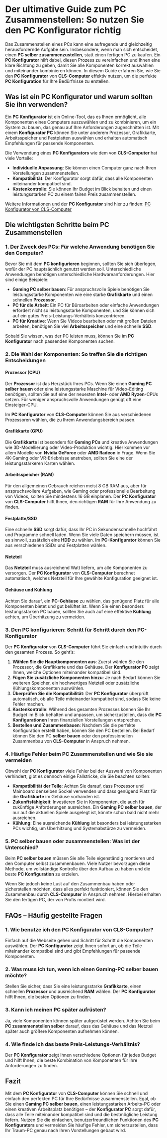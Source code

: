 # Der ultimative Guide zum PC Zusammenstellen: So nutzen Sie den PC Konfigurator richtig

Das Zusammenstellen eines PCs kann eine aufregende und gleichzeitig herausfordernde Aufgabe sein. Insbesondere, wenn man sich entscheidet, einen **PC selber zusammenzustellen**, statt einen fertigen PC zu kaufen. Ein **PC Konfigurator** hilft dabei, diesen Prozess zu vereinfachen und Ihnen eine klare Richtung zu geben, damit Sie alle Komponenten korrekt auswählen und miteinander kombinieren können. In diesem Guide erfahren Sie, wie Sie den **PC Konfigurator** von **CLS-Computer** effektiv nutzen, um die perfekte **PC Konfiguration** für Ihre Bedürfnisse zu erstellen.

## Was ist ein PC Konfigurator und warum sollten Sie ihn verwenden?

Ein **PC Konfigurator** ist ein Online-Tool, das es Ihnen ermöglicht, alle Komponenten eines Computers auszuwählen und zu kombinieren, um ein System zu bauen, das genau auf Ihre Anforderungen zugeschnitten ist. Mit einem **Konfigurator PC** können Sie unter anderem Prozessor, Grafikkarte, Arbeitsspeicher und Festplatten auswählen und erhalten automatisch Empfehlungen für passende Komponenten.

Die Verwendung eines **PC Konfigurators** wie dem von **CLS-Computer** hat viele Vorteile:

- **Individuelle Anpassung**: Sie können einen Computer ganz nach Ihren Vorstellungen zusammenstellen.
- **Kompatibilität**: Der Konfigurator sorgt dafür, dass alle Komponenten miteinander kompatibel sind.
- **Kostenkontrolle**: Sie können Ihr Budget im Blick behalten und einen leistungsstarken PC zu einem fairen Preis zusammenstellen.

Weitere Informationen und der **PC Konfigurator** sind hier zu finden: [PC Konfigurator von CLS-Computer](https://cls-computer.de/pc-konfigurator/)

## Die wichtigsten Schritte beim PC Zusammenstellen

### 1. Der Zweck des PCs: Für welche Anwendung benötigen Sie den Computer?

Bevor Sie mit dem **PC konfigurieren** beginnen, sollten Sie sich überlegen, wofür der PC hauptsächlich genutzt werden soll. Unterschiedliche Anwendungen benötigen unterschiedliche Hardwareanforderungen. Hier sind einige Beispiele:

- **Gaming PC selber bauen**: Für anspruchsvolle Spiele benötigen Sie leistungsstarke Komponenten wie eine starke **Grafikkarte** und einen schnellen **Prozessor**.
- **PC für die Arbeit**: Ein PC für Büroarbeiten oder einfache Anwendungen erfordert nicht so leistungsstarke Komponenten, und Sie können sich auf ein gutes Preis-Leistungs-Verhältnis konzentrieren.
- **PC für Kreative**: Wenn Sie Videos bearbeiten oder mit großen Dateien arbeiten, benötigen Sie viel **Arbeitsspeicher** und eine schnelle **SSD**.

Sobald Sie wissen, was der PC leisten muss, können Sie im **PC Konfigurator** nach passenden Komponenten suchen.

### 2. Die Wahl der Komponenten: So treffen Sie die richtigen Entscheidungen

#### Prozessor (CPU)

Der **Prozessor** ist das Herzstück Ihres PCs. Wenn Sie einen **Gaming PC selber bauen** oder eine leistungsstarke Maschine für Video-Editing benötigen, sollten Sie auf eine der neuesten **Intel**- oder **AMD Ryzen**-CPUs setzen. Für weniger anspruchsvolle Anwendungen genügt oft eine Einsteiger-CPU.

Im **PC Konfigurator** von **CLS-Computer** können Sie aus verschiedenen Prozessoren wählen, die zu Ihrem Anwendungsbereich passen.

#### Grafikkarte (GPU)

Die **Grafikkarte** ist besonders für **Gaming PCs** und kreative Anwendungen wie 3D-Modellierung oder Video-Produktion wichtig. Hier kommen vor allem Modelle von **Nvidia GeForce** oder **AMD Radeon** in Frage. Wenn Sie 4K-Gaming oder VR-Erlebnisse anstreben, sollten Sie eine der leistungsstärkeren Karten wählen.

#### Arbeitsspeicher (RAM)

Für den allgemeinen Gebrauch reichen meist 8 GB RAM aus, aber für anspruchsvollere Aufgaben, wie Gaming oder professionelle Bearbeitung von Videos, sollten Sie mindestens 16 GB einplanen. Der **PC Konfigurator** von **CLS-Computer** hilft Ihnen, den richtigen **RAM** für Ihre Anwendung zu finden.

#### Festplatte/SSD

Eine schnelle **SSD** sorgt dafür, dass Ihr PC in Sekundenschnelle hochfährt und Programme schnell laden. Wenn Sie viele Daten speichern müssen, ist es sinnvoll, zusätzlich eine **HDD** zu wählen. Im **PC-Konfigurator** können Sie aus verschiedenen SSDs und Festplatten wählen.

#### Netzteil

Das **Netzteil** muss ausreichend Watt liefern, um alle Komponenten zu versorgen. Der **PC Konfigurator** von **CLS-Computer** berechnet automatisch, welches Netzteil für Ihre gewählte Konfiguration geeignet ist.

#### Gehäuse und Kühlung

Achten Sie darauf, ein **PC-Gehäuse** zu wählen, das genügend Platz für alle Komponenten bietet und gut belüftet ist. Wenn Sie einen besonders leistungsstarken PC bauen, sollten Sie auch auf eine effektive **Kühlung** achten, um Überhitzung zu vermeiden.

### 3. Den PC konfigurieren: Schritt für Schritt durch den PC-Konfigurator

Der **PC Konfigurator** von **CLS-Computer** führt Sie einfach und intuitiv durch den gesamten Prozess. So geht’s:

1. **Wählen Sie die Hauptkomponenten aus**: Zuerst wählen Sie den Prozessor, die Grafikkarte und das Gehäuse. Der **Konfigurator PC** zeigt Ihnen, welche Optionen miteinander kompatibel sind.
2. **Fügen Sie zusätzliche Komponenten hinzu**: Je nach Bedarf können Sie weiteren Speicher, ein hochwertiges Netzteil oder zusätzliche Kühlungskomponenten auswählen.
3. **Überprüfen Sie die Kompatibilität**: Der **PC Konfigurator** überprüft automatisch, ob alle Teile miteinander kompatibel sind, sodass Sie keine Fehler machen.
4. **Kostenkontrolle**: Während des gesamten Prozesses können Sie Ihr Budget im Blick behalten und anpassen, um sicherzustellen, dass die **PC Konfigurationen** Ihren finanziellen Vorstellungen entsprechen.
5. **Bestellen und Zusammenbauen**: Nachdem Sie die perfekte Konfiguration erstellt haben, können Sie den PC bestellen. Bei Bedarf können Sie den PC **selber bauen** oder den professionellen Zusammenbau von **CLS-Computer** in Anspruch nehmen.

### 4. Häufige Fehler beim PC Zusammenstellen und wie Sie sie vermeiden

Obwohl der **PC Konfigurator** viele Fehler bei der Auswahl von Komponenten verhindert, gibt es dennoch einige Fallstricke, die Sie beachten sollten:

- **Kompatibilität der Teile**: Achten Sie darauf, dass Prozessor und Mainboard denselben Sockel verwenden und dass genügend Platz für die **Grafikkarte** im Gehäuse vorhanden ist.
- **Zukunftsfähigkeit**: Investieren Sie in Komponenten, die auch für zukünftige Anforderungen ausreichen. Ein **Gaming PC selber bauen**, der nur auf die aktuellen Spiele ausgelegt ist, könnte schon bald nicht mehr ausreichen.
- **Kühlung**: Eine ausreichende **Kühlung** ist besonders bei leistungsstarken PCs wichtig, um Überhitzung und Systemabstürze zu vermeiden.

### 5. PC selber bauen oder zusammenstellen: Was ist der Unterschied?

Beim **PC selber bauen** müssen Sie alle Teile eigenständig montieren und den Computer selbst zusammenbauen. Viele Nutzer bevorzugen diese Methode, um vollständige Kontrolle über den Aufbau zu haben und die beste **PC Konfiguration** zu erzielen.

Wenn Sie jedoch keine Lust auf den Zusammenbau haben oder sicherstellen möchten, dass alles perfekt funktioniert, können Sie den Zusammenbau durch **CLS-Computer** in Anspruch nehmen. Hierbei erhalten Sie den fertigen PC, der von Profis montiert wird.

## FAQs – Häufig gestellte Fragen

### 1. Wie benutze ich den **PC Konfigurator** von **CLS-Computer**?

Einfach auf die Webseite gehen und Schritt für Schritt die Komponenten auswählen. Der **PC Konfigurator** zeigt Ihnen sofort an, ob die Teile miteinander kompatibel sind und gibt Empfehlungen für passende Komponenten.

### 2. Was muss ich tun, wenn ich einen Gaming-PC selber bauen möchte?

Stellen Sie sicher, dass Sie eine leistungsstarke **Grafikkarte**, einen schnellen **Prozessor** und ausreichend **RAM** wählen. Der **PC Konfigurator** hilft Ihnen, die besten Optionen zu finden.

### 3. Kann ich meinen PC später aufrüsten?

Ja, viele Komponenten können später aufgerüstet werden. Achten Sie beim **PC zusammenstellen selber** darauf, dass das Gehäuse und das Netzteil später auch größere Komponenten aufnehmen können.

### 4. Wie finde ich das beste Preis-Leistungs-Verhältnis?

Der **PC Konfigurator** zeigt Ihnen verschiedene Optionen für jedes Budget und hilft Ihnen, die beste Kombination von Komponenten für Ihre Anforderungen zu finden.

## Fazit

Mit dem **PC Konfigurator** von **CLS-Computer** können Sie schnell und einfach den perfekten PC für Ihre Bedürfnisse zusammenstellen. Egal, ob Sie einen **Gaming PC selber bauen**, einen leistungsstarken Arbeits-PC oder einen kreativen Arbeitsplatz benötigen – der **Konfigurator PC** sorgt dafür, dass alle Teile miteinander kompatibel sind und die bestmögliche Leistung liefern. Nutzen Sie die einfachen, benutzerfreundlichen Funktionen des **PC Konfigurators** und vermeiden Sie häufige Fehler, um sicherzustellen, dass Ihr Traum-PC genau nach Ihren Vorstellungen gebaut wird.
